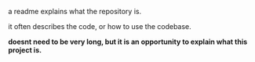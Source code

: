 a readme explains what the repository is. 

it often describes the code, or how to use the codebase. 

**doesnt need to be very long, but it is an opportunity to explain what this project is.**
